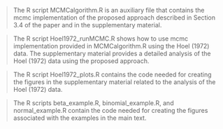 > The R script MCMCalgorithm.R is an auxiliary file that contains the mcmc implementation of the proposed approach described in Section 3.4 of the paper and in the supplementary material.

>  The R script Hoel1972_runMCMC.R shows how to use mcmc implementation provided in MCMCalgorithm.R using the Hoel (1972) data. The supplementary material provides a detailed analysis of the Hoel (1972) data using the proposed approach.

> The R script Hoel1972_plots.R contains the code needed for creating the figures in the supplementary material related to the analysis of the Hoel (1972) data.

> The R scripts beta_example.R, binomial_example.R, and normal_example.R contain the code needed for creating the figures associated with the examples in the main text.
